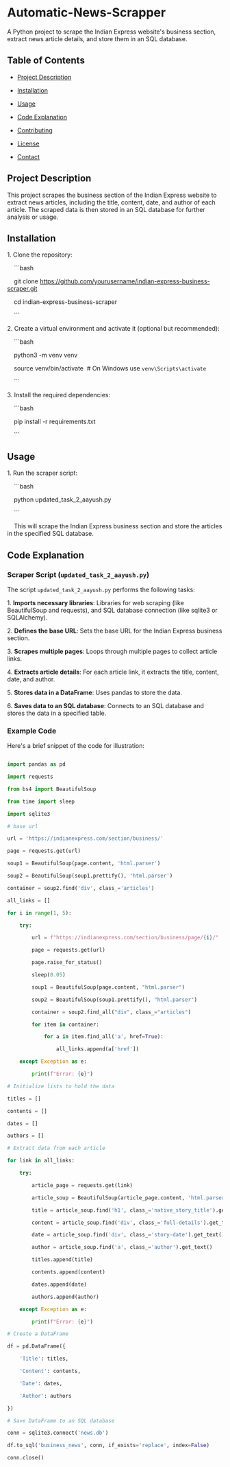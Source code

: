 # Automatic-News-Scrapper

A Python project to scrape the Indian Express website's business section, extract news article details, and store them in an SQL database.

## Table of Contents

- [Project Description](#project-description)

- [Installation](#installation)

- [Usage](#usage)

- [Code Explanation](#code-explanation)

- [Contributing](#contributing)

- [License](#license)

- [Contact](#contact)

## Project Description

This project scrapes the business section of the Indian Express website to extract news articles, including the title, content, date, and author of each article. The scraped data is then stored in an SQL database for further analysis or usage.

## Installation

1\. Clone the repository:

    ```bash

    git clone https://github.com/yourusername/indian-express-business-scraper.git

    cd indian-express-business-scraper

    ```

2\. Create a virtual environment and activate it (optional but recommended):

    ```bash

    python3 -m venv venv

    source venv/bin/activate  # On Windows use `venv\Scripts\activate`

    ```

3\. Install the required dependencies:

    ```bash

    pip install -r requirements.txt

    ```

## Usage

1\. Run the scraper script:

    ```bash

    python updated_task_2_aayush.py

    ```

    This will scrape the Indian Express business section and store the articles in the specified SQL database.

## Code Explanation

### Scraper Script (`updated_task_2_aayush.py`)

The script `updated_task_2_aayush.py` performs the following tasks:

1\. **Imports necessary libraries**: Libraries for web scraping (like BeautifulSoup and requests), and SQL database connection (like sqlite3 or SQLAlchemy).

2\. **Defines the base URL**: Sets the base URL for the Indian Express business section.

3\. **Scrapes multiple pages**: Loops through multiple pages to collect article links.

4\. **Extracts article details**: For each article link, it extracts the title, content, date, and author.

5\. **Stores data in a DataFrame**: Uses pandas to store the data.

6\. **Saves data to an SQL database**: Connects to an SQL database and stores the data in a specified table.

### Example Code

Here's a brief snippet of the code for illustration:

```python

import pandas as pd

import requests

from bs4 import BeautifulSoup

from time import sleep

import sqlite3

# base url

url = 'https://indianexpress.com/section/business/'

page = requests.get(url)

soup1 = BeautifulSoup(page.content, 'html.parser')

soup2 = BeautifulSoup(soup1.prettify(), 'html.parser')

container = soup2.find('div', class_='articles')

all_links = []

for i in range(1, 5):

    try:

        url = f"https://indianexpress.com/section/business/page/{i}/"

        page = requests.get(url)

        page.raise_for_status()

        sleep(0.05)

        soup1 = BeautifulSoup(page.content, "html.parser")

        soup2 = BeautifulSoup(soup1.prettify(), "html.parser")

        container = soup2.find_all("div", class_="articles")

        for item in container:

            for a in item.find_all('a', href=True):

                all_links.append(a['href'])

    except Exception as e:

        print(f"Error: {e}")

# Initialize lists to hold the data

titles = []

contents = []

dates = []

authors = []

# Extract data from each article

for link in all_links:

    try:

        article_page = requests.get(link)

        article_soup = BeautifulSoup(article_page.content, 'html.parser')

        title = article_soup.find('h1', class_='native_story_title').get_text()

        content = article_soup.find('div', class_='full-details').get_text()

        date = article_soup.find('div', class_='story-date').get_text()

        author = article_soup.find('a', class_='author').get_text()

        titles.append(title)

        contents.append(content)

        dates.append(date)

        authors.append(author)

    except Exception as e:

        print(f"Error: {e}")

# Create a DataFrame

df = pd.DataFrame({

    'Title': titles,

    'Content': contents,

    'Date': dates,

    'Author': authors

})

# Save DataFrame to an SQL database

conn = sqlite3.connect('news.db')

df.to_sql('business_news', conn, if_exists='replace', index=False)

conn.close()

